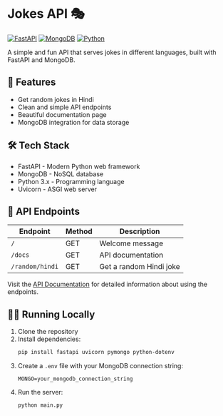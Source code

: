 # Jokes API 🎭

[![FastAPI](https://img.shields.io/badge/FastAPI-005571?style=for-the-badge&logo=fastapi)](https://fastapi.tiangolo.com/)
[![MongoDB](https://img.shields.io/badge/MongoDB-%234ea94b.svg?style=for-the-badge&logo=mongodb&logoColor=white)](https://www.mongodb.com/)
[![Python](https://img.shields.io/badge/python-3670A0?style=for-the-badge&logo=python&logoColor=ffdd54)](https://www.python.org/)

A simple and fun API that serves jokes in different languages, built with FastAPI and MongoDB.

## 🚀 Features

- Get random jokes in Hindi
- Clean and simple API endpoints
- Beautiful documentation page
- MongoDB integration for data storage

## 🛠️ Tech Stack

- FastAPI - Modern Python web framework
- MongoDB - NoSQL database
- Python 3.x - Programming language
- Uvicorn - ASGI web server

## 🔗 API Endpoints

| Endpoint | Method | Description |
|----------|--------|-------------|
| `/` | GET | Welcome message |
| `/docs` | GET | API documentation |
| `/random/hindi` | GET | Get a random Hindi joke |

Visit the [API Documentation](http://104.197.122.48:6901/docs) for detailed information about using the endpoints.

## 🏃‍♂️ Running Locally

1. Clone the repository
2. Install dependencies:
   ```bash
   pip install fastapi uvicorn pymongo python-dotenv
   ```
3. Create a `.env` file with your MongoDB connection string:
   ```
   MONGO=your_mongodb_connection_string
   ```
4. Run the server:
   ```bash
   python main.py
   ```